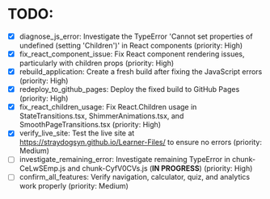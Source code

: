 # TODO:

- [x] diagnose_js_error: Investigate the TypeError 'Cannot set properties of undefined (setting 'Children')' in React components (priority: High)
- [x] fix_react_component_issue: Fix React component rendering issues, particularly with children props (priority: High)
- [x] rebuild_application: Create a fresh build after fixing the JavaScript errors (priority: High)
- [x] redeploy_to_github_pages: Deploy the fixed build to GitHub Pages (priority: High)
- [x] fix_react_children_usage: Fix React.Children usage in StateTransitions.tsx, ShimmerAnimations.tsx, and SmoothPageTransitions.tsx (priority: High)
- [x] verify_live_site: Test the live site at https://straydogsyn.github.io/Learner-Files/ to ensure no errors (priority: Medium)
- [ ] investigate_remaining_error: Investigate remaining TypeError in chunk-CeLwSEmp.js and chunk-CyfV0CVs.js (**IN PROGRESS**) (priority: High)
- [ ] confirm_all_features: Verify navigation, calculator, quiz, and analytics work properly (priority: Medium)
